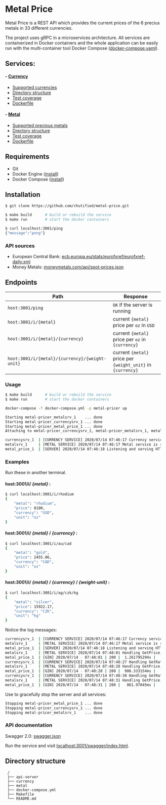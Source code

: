 # Metal Price
Metal Price is a REST API which provides the current prices of the 6 precius metals in 33 different currencies.

The project uses gRPC in a microservices architecture. All services are containerized in Docker containers and the whole application can be easily run with the multi-container tool Docker Compose (<a href="">docker-compose.yaml</a>).

## Services:
#### - <a href="https://github.com/chutified/metal-price/tree/master/currency">Currency</a>
- <a href="https://github.com/chutified/metal-price/tree/master/currency#supported-currencies">Supported currencies</a>
- <a href="https://github.com/chutified/metal-price/tree/master/currency#directory-structure">Directory structure</a>
- <a href="https://github.com/chutified/metal-price/tree/master/currency#test-output">Test coverage</a>
- <a href="https://github.com/chutified/metal-price/blob/master/currency/Dockerfile">Dockerfile</a>

#### - <a href="https://github.com/chutified/metal-price/tree/master/metal">Metal</a>
- <a href="https://github.com/chutified/metal-price/tree/master/metal#supported-precious-metals">Supported precious metals</a>
- <a href="https://github.com/chutified/metal-price/tree/master/metal#directory-structure">Drectory structure</a>
- <a href="https://github.com/chutified/metal-price/tree/master/metal#test-output">Test coverage</a>
- <a href="https://github.com/chutified/metal-price/blob/master/metal/Dockerfile">Dockerfile</a>

## Requirements
- Git
- Docker Engine (<a href="https://docs.docker.com/engine/install/" target="_blank">install</a>)
- Docker Compose (<a href="https://docs.docker.com/compose/install/" target="_blank">install</a>)

## Installation

```bash
$ git clone https://github.com/chutified/metal-price.git

$ make build      # build or rebuild the service
$ make run        # start the docker containers

$ curl localhost:3001/ping
{"message":"pong"}
```

### API sources
- European Central Bank: <a href="https://www.ecb.europa.eu/stats/eurofxref/eurofxref-daily.xml" target="_blank">ecb.europa.eu/stats/eurofxref/eurofxref-daily.xml</a>
- Money Metals: <a href="https://www.moneymetals.com/api/spot-prices.json" target="_blank">moneymetals.com/api/spot-prices.json</a>

## Endpoints
| **Path** | **Response** |
|----------|------|
| `host:3001/ping`  | `OK` if the server is running |
| `host:3001/i/{metal}`  | current `{metal}` price per `oz` in `USD` |
| `host:3001/i/{metal}/{currency}`  | current `{metal}` price per `oz` in `{currency}` |
| `host:3001/i/{metal}/{currency}/{weight-unit}`  | current `{metal}` price per `{weight_unit}` in `{currency}` |

### Usage
```bash
$ make build      # build or rebuild the service
$ make run        # start the docker containers

docker-compose -f docker-compose.yml -p metal-pricer up

Starting metal-pricer_metalsrv_1    ... done
Starting metal-pricer_currencysrv_1 ... done
Starting metal-pricer_metal_price_1 ... done
Attaching to metal-pricer_currencysrv_1, metal-pricer_metalsrv_1, metal-pricer_metal_price_1

currencysrv_1  | [CURRENCY SERVICE] 2020/07/14 07:46:17 Currency service is running (active)
metalsrv_1     | [METAL SERVICE] 2020/07/14 07:46:17 Metal service is running (active)
metal_price_1  | [SERVER] 2020/07/14 07:46:18 Listening and serving HTTP on port 3001
```

### Examples
Run these in another terminal.

#### host:3001/i/ *{metal}* :
```sh
$ curl localhost:3001/i/rhodium
{
    "metal": "rhodium",
    "price": 8100,
    "currency": "USD",
    "unit": "oz"
}
```

#### host:3001/i/ *{metal}* / *{currency}* :
```sh
$ curl localhost:3001/i/au/cad
{
    "metal": "gold",
    "price": 2455.86,
    "currency": "CAD",
    "unit": "oz"
}
```

#### host:3001/i/ *{metal}* / *{currency}* / *{weight-unit}* :
```sh
$ curl localhost:3001/i/ag/czk/kg
{
    "metal": "silver",
    "price": 15922.17,
    "currency": "CZK",
    "unit": "kg"
}
```  

Notice the log messages:
```bash
currencysrv_1  | [CURRENCY SERVICE] 2020/07/14 07:46:17 Currency service is running (active)
metalsrv_1     | [METAL SERVICE] 2020/07/14 07:46:17 Metal service is running (active)
metal_price_1  | [SERVER] 2020/07/14 07:46:18 Listening and serving HTTP on port 3001
metalsrv_1     | [METAL SERVICE] 2020/07/14 07:48:01 Handling GetPrice; Material: rhodium
metal_price_1  | [GIN] 2020/07/14 - 07:48:01 | 200 |  1.261795294s |      172.21.0.1 | GET      "/i/rhodium"
currencysrv_1  | [CURRENCY SERVICE] 2020/07/14 07:48:27 Handling GetRate; Base: USD, Destination: CAD
metalsrv_1     | [METAL SERVICE] 2020/07/14 07:48:28 Handling GetPrice; Material: gold
metal_price_1  | [GIN] 2020/07/14 - 07:48:28 | 200 |  986.333154ms |      172.21.0.1 | GET      "/i/au/cad"
currencysrv_1  | [CURRENCY SERVICE] 2020/07/14 07:48:30 Handling GetRate; Base: USD, Destination: CZK
metalsrv_1     | [METAL SERVICE] 2020/07/14 07:48:31 Handling GetPrice; Material: silver
metal_price_1  | [GIN] 2020/07/14 - 07:48:31 | 200 |   861.97045ms |      172.21.0.1 | GET      "/i/ag/czk/kg"
```

Use <Ctrl-C> to gracefully stop the server and all services:
```bash
Stopping metal-pricer_metal_price_1 ... done
Stopping metal-pricer_currencysrv_1 ... done
Stopping metal-pricer_metalsrv_1    ... done
```

### API documentation
Swagger 2.0: <a href="">swagger.json</a>

Run the service and visit <a href="http://localhost:3001/swagger/index.html" target="_blank">localhost:3001/swagger/index.html</a>.

## Directory structure
```
 /
 ├── api-server
 ├── currency
 ├── metal
 ├── docker-compose.yml
 ├── Makefile
 └── README.md
```
